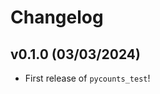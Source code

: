 # Changelog

<!--next-version-placeholder-->

## v0.1.0 (03/03/2024)

- First release of `pycounts_test`!